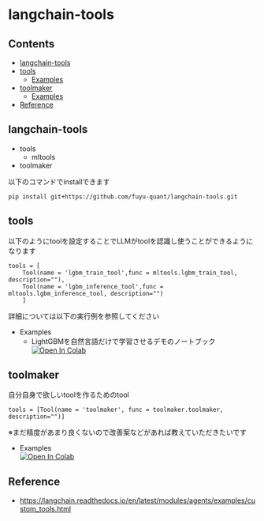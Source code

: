 # langchain-tools

## Contents
* [langchain-tools](#langchain-tools-1)
* [tools](#tools)
    * [Examples](#examples)
* [toolmaker](#toolmaker)
    * [Examples](#examples-1)
* [Reference](#reference)



## langchain-tools
* tools
    * mltools
* toolmaker

以下のコマンドでinstallできます
```
pip install git+https://github.com/fuyu-quant/langchain-tools.git
```

## tools

以下のようにtoolを設定することでLLMがtoolを認識し使うことができるようになります
```
tools = [
    Tool(name = 'lgbm_train_tool',func = mltools.lgbm_train_tool, description=""),
    Tool(name = 'lgbm_inference_tool',func = mltools.lgbm_inference_tool, description="")
    ]
```
詳細については以下の実行例を参照してください

* Examples
    * LightGBMを自然言語だけで学習させるデモのノートブック   
[![Open In Colab](https://colab.research.google.com/assets/colab-badge.svg)](https://colab.research.google.com/github/fuyu-quant/langchain-tools/blob/main/examples/langchain-tools_LightGBM.ipynb)

## toolmaker
自分自身で欲しいtoolを作るためのtool

```
tools = [Tool(name = 'toolmaker', func = toolmaker.toolmaker, description="")]
```

※まだ精度があまり良くないので改善案などがあれば教えていただきたいです

* Examples  
[![Open In Colab](https://colab.research.google.com/assets/colab-badge.svg)](https://colab.research.google.com/github/fuyu-quant/langchain-tools/blob/main/examples/langchain-tools_toolmaker.ipynb)

## Reference
* https://langchain.readthedocs.io/en/latest/modules/agents/examples/custom_tools.html